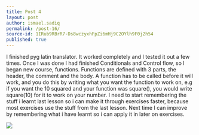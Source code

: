 ```yaml
---
title: Post 4
layout: post
author: ismael.sadiq
permalink: /post-16/
source-id: 1IRub9RBrR7-Ds8wczyxhFpZi6mHj9C2OYlh9F0j2h54
published: true
---
```

I finished pyg latin translator. It worked completely and I tested it out a few times. Once I was done I had finished Conditionals and Control flow, so I began new course, functions. Functions are defined with 3 parts, the header, the comment and the body. A function has to be called before it will work, and you do this by writing what you want the function to work on, e.g if you want the 10 squared and your function was square(), you would write square(10) for it to work on your number. I need to start remembering the stuff i learnt last lesson so i can make it through exercises faster, because most exercises use the stuff from the last lesson. Next time I can improve by remembering what i have learnt so i can apply it in later on exercises.  

<img src="https://github.com/jackm245/jackm245.github.io/blob/master/images/pyglatin.png?raw=true">

